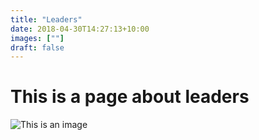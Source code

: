 ```yaml
---
title: "Leaders"
date: 2018-04-30T14:27:13+10:00
images: [""]
draft: false
---
```

# This is a page about leaders

![This is an image](/img/freely-26905.jpg)
